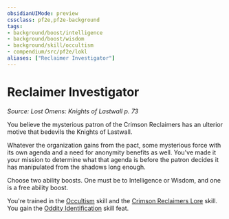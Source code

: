 ```yaml
---
obsidianUIMode: preview
cssclass: pf2e,pf2e-background
tags:
- background/boost/intelligence
- background/boost/wisdom
- background/skill/occultism
- compendium/src/pf2e/lokl
aliases: ["Reclaimer Investigator"]
---
```

# Reclaimer Investigator
*Source: Lost Omens: Knights of Lastwall p. 73*  

You believe the mysterious patron of the Crimson Reclaimers has an ulterior motive that bedevils the Knights of Lastwall.

Whatever the organization gains from the pact, some mysterious force with its own agenda and a need for anonymity benefits as well. You've made it your mission to determine what that agenda is before the patron decides it has manipulated from the shadows long enough.

Choose two ability boosts. One must be to Intelligence or Wisdom, and one is a free ability boost.

You're trained in the [Occultism](/compendium/skills.md#Occultism) skill and the [Crimson Reclaimers Lore](/compendium/skills.md#Lore) skill. You gain the [Oddity Identification](/compendium/feats/oddity-identification.md) skill feat.